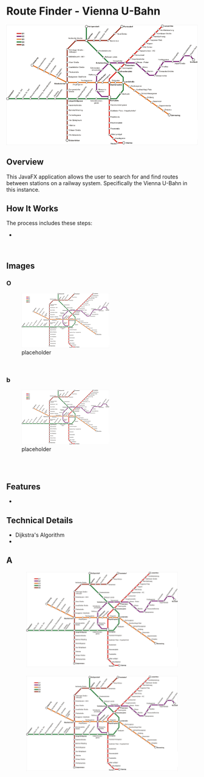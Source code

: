 # Route Finder - Vienna U-Bahn

 
![Original Image](docs/images/Vienna-U-Bahn-map.png "Vienna-U-Bahn-map")

## Overview

This JavaFX application allows the user to search for and find routes between stations on a railway system. 
Specifically the Vienna U-Bahn in this instance.

## How It Works

The process includes these steps:

   - 

   <br>

## Images
### O
<figure>
  <img src="docs/images/placeholderImage.png" alt="Analysis Result" title="placeholder">
  <figcaption>placeholder</figcaption>
</figure>

 <br>

### b
<figure>
  <img src="docs/images/placeholderImage.png" alt="Analysis Result" title="placeholder">
  <figcaption>placeholder</figcaption>
</figure>

 <br>



 <br>

## Features

- 

## Technical Details

- Dijkstra's Algorithm
- 



## A
<div style="display: flex; flex-wrap: wrap; gap: 20px; justify-content: center;">
  <figure style="margin: 0; text-align: center;">
    <img src="docs/images/placeholderImage.png" alt="Analysis Result" title="placeholder" width="400">
  </figure>
 <figure style="margin: 0; text-align: center;">
    <img src="docs/images/placeholderImage.png" alt="Analysis Result" title="placeholder" width="400">
  </figure>

</div>
